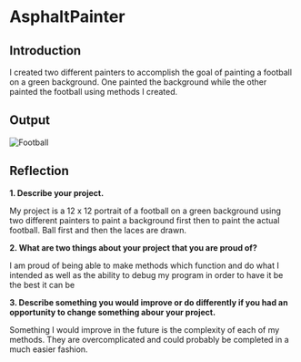 # AsphaltPainter
## Introduction

I created two different painters to accomplish the goal of painting a football on a green background. One painted the background while the other painted the football using methods I created. 

## Output
![Football]()

## Reflection

**1. Describe your project.**

My project is a 12 x 12 portrait of a football on a green background using two different painters to paint a background first then to paint the actual football. Ball first and then the laces are drawn.

**2. What are two things about your project that you are proud of?**

I am proud of being able to make methods which function and do what I intended as well as the ability to debug my program in order to have it be the best it can be

**3. Describe something you would improve or do differently if you had an opportunity to change something abour your project.**

Something I would improve in the future is the complexity of each of my methods. They are overcomplicated and could probably be completed in a much easier fashion. 
